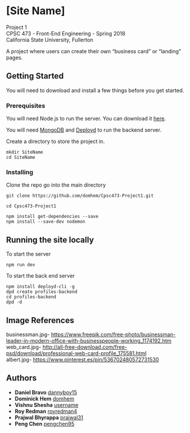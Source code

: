 # [Site Name]

Project 1  
CPSC 473 - Front-End Engineering - Spring 2018  
California State University, Fullerton

A project where users can create their own “business card” or “landing” pages.

## Getting Started
You will need to download and install a few things before you get started.

### Prerequisites

You will need Node.js to run the server. You can download it [here](https://nodejs.org/en/download/).

You will need [MongoDB](https://docs.mongodb.com/manual/administration/install-community/) and [Deployd](https://github.com/deployd/deployd#install-from-npm) to run the backend server. 


Create a directory to store the project in.
```
mkdir SiteName
cd SiteName
```

### Installing

Clone the repo go into the main directory

```
git clone https://github.com/domhem/Cpsc473-Project1.git

cd Cpsc473-Project1

npm install get-dependencies --save
npm install --save-dev nodemon
```

## Running the site locally
To start the server

```
npm run dev
```
To start the back end server
```
npm install deployd-cli -g
dpd create profiles-backend
cd profiles-backend
dpd -d
```
## Image References
businessman.jpg- https://www.freepik.com/free-photo/businessman-leader-in-modern-office-with-businesspeople-working_1174192.htm  
web_card.jpg- http://all-free-download.com/free-psd/download/professional-web-card-profile_175581.html  
albert.jpg- https://www.pinterest.es/pin/536702480572731530  

## Authors
* **Daniel Bravo** [dannyboy15](https://github.com/dannyboy15)
* **Dominick Hem** [domhem](https://github.com/domhem)
* **Vishnu Shesha** [username](https://github.com)
* **Roy Redman** [royredman4](https://github.com/royredman4)
* **Prajwal Bhyrappa** [prajwal31](https://github.com/prajwal31)
* **Peng Chen** [pengchen95](https://github.com/pengchen95)
